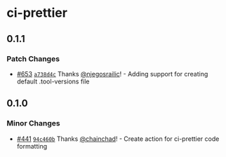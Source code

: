 # ci-prettier

## 0.1.1

### Patch Changes

- [#653](https://github.com/smartcontractkit/.github/pull/653)
  [`a738d4c`](https://github.com/smartcontractkit/.github/commit/a738d4cfa4826d6f44dbebcc3724385f6de58d42)
  Thanks [@njegosrailic](https://github.com/njegosrailic)! - Adding support for
  creating default .tool-versions file

## 0.1.0

### Minor Changes

- [#441](https://github.com/smartcontractkit/.github/pull/441)
  [`94c460b`](https://github.com/smartcontractkit/.github/commit/94c460b8be96b81454fa88d2897d229557c2f07c)
  Thanks [@chainchad](https://github.com/chainchad)! - Create action for
  ci-prettier code formatting
